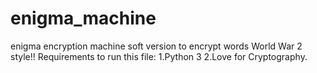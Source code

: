 # enigma_machine
enigma encryption machine soft version to encrypt words World War 2 style!!
Requirements to run this file:
1.Python 3
2.Love for Cryptography.
